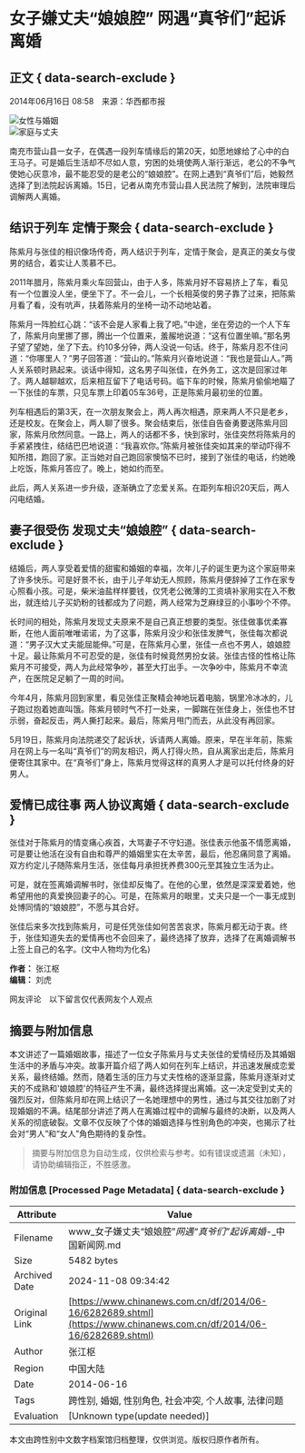 # 女子嫌丈夫“娘娘腔” 网遇“真爷们”起诉离婚

## 正文 { data-search-exclude }


2014年06月16日 08:58　来源：华西都市报  

![女性与婚姻](http://www.chinanews.com/fileftp/2020/03/2020-03-11/U194P4T47D46410F978DT20200311093349.jpg)  
![家庭与丈夫](http://www.chinanews.com/fileftp/2020/03/2020-03-11/U194P4T47D46410F977DT20200311083723.jpg)

南充市营山县一女子，在偶遇一段列车情缘后的第20天，如愿地嫁给了心中的白王马子。可是婚后生活却不尽如人意，穷困的处境使两人渐行渐远，老公的不争气使她心灰意冷，最不能忍受的是老公的“娘娘腔”。在网上遇到“真爷们”后，她毅然选择了到法院起诉离婚。15日，记者从南充市营山县人民法院了解到，法院审理后调解两人离婚。

## 结识于列车 定情于聚会 { data-search-exclude }

陈紫月与张佳的相识像场传奇，两人结识于列车，定情于聚会，是真正的美女与俊男的结合，着实让人羡慕不已。

2011年腊月，陈紫月乘火车回营山，由于人多，陈紫月好不容易挤上了车，看见有一个位置没人坐，便坐下了。不一会儿，一个长相英俊的男子靠了过来，把陈紫月看了看，没有吭声，扶着陈紫月的坐椅一动不动地站着。

陈紫月一阵脸红心跳：“该不会是人家看上我了吧。”中途，坐在旁边的一个人下车了，陈紫月向里挪了挪，腾出一个位置来，羞赧地说道：“这有位置坐嘛。”那名男子望了望她，坐了下去。约10多分钟，两人没说一句话。终于，陈紫月忍不住问道：“你哪里人？”男子回答道：“营山的。”陈紫月兴奋地说道：“我也是营山人。”两人关系顿时熟起来。谈话中得知，这名男子叫张佳，在外务工，这次是回家过年了。两人越聊越欢，后来相互留下了电话号码。临下车的时候，陈紫月偷偷地瞄了一下张佳的车票，只见车票上印着05车36号，正是陈紫月最初坐的位置。

列车相遇后的第3天，在一次朋友聚会上，两人再次相遇，原来两人不只是老乡，还是校友。在聚会上，两人聊了很多。聚会结束后，张佳自告奋勇要送陈紫月回家，陈紫月欣然同意。一路上，两人的话都不多，快到家时，张佳突然将陈紫月的手紧紧拽住，结结巴巴地说道：“我喜欢你。”陈紫月被张佳突如其来的举动吓得不知所措，跑回了家。正当她对自己跑回家懊恼不已时，接到了张佳的电话，约她晚上吃饭，陈紫月答应了。晚上，她如约而至。

此后，两人关系进一步升级，逐渐确立了恋爱关系。在距列车相识20天后，两人闪电结婚。

## 妻子很受伤 发现丈夫“娘娘腔” { data-search-exclude }

结婚后，两人享受着爱情的甜蜜和婚姻的幸福，次年儿子的诞生更为这个家庭带来了许多快乐。可是好景不长，由于儿子年幼无人照顾，陈紫月便辞掉了工作在家专心照看小孩。可是，柴米油盐样样要钱，仅凭老公微薄的工资填补家用实在入不敷出，就连给儿子买奶粉的钱都成为了问题，两人经常为芝麻绿豆的小事吵个不停。

长时间的相处，陈紫月发现丈夫原来不是自己真正想要的类型。张佳做事优柔寡断，在他人面前唯唯诺诺，为了这事，陈紫月没少和张佳发脾气，张佳每次都说道：“男子汉大丈夫能屈能伸。”可是，在陈紫月心里，张佳一点也不男人，娘娘腔十足。最让陈紫月不可忍受的是，张佳有时候竟然男扮女装。张佳古怪的性格让陈紫月不可接受，两人为此经常争吵，甚至大打出手。一次争吵中，陈紫月不幸流产，在医院足足躺了一周的时间。

今年4月，陈紫月回到家里，看见张佳正聚精会神地玩着电脑，锅里冷冰冰的，儿子跑过抱着她直叫饿。陈紫月顿时气不打一处来，一脚踹在张佳身上，张佳也不甘示弱，奋起反击，两人撕打起来。最后，陈紫月甩门而去，从此没有再回家。

5月19日，陈紫月向法院递交了起诉状，诉请两人离婚。原来，早在半年前，陈紫月在网上与一名叫“真爷们”的网友相识，两人打得火热，自从离家出走后，陈紫月便寄住其家中。在“真爷们”身上，陈紫月觉得这样的真男人才是可以托付终身的好男人。

## 爱情已成往事 两人协议离婚 { data-search-exclude }

张佳对于陈紫月的情变痛心疾首，大骂妻子不守妇道。张佳表示他虽不情愿离婚，可是要让他活在没有自由和尊严的婚姻里实在太辛苦，最后，他忍痛同意了离婚。双方约定儿子随陈紫月生活，张佳每月承担抚养费300元至其独立生活为止。

可是，就在签离婚调解书时，张佳却反悔了。在他的心里，依然是深深爱着她，他希望用他的真爱换回妻子的心。可是，在陈紫月的眼里，丈夫只是一个一事无成到处博同情的“娘娘腔”，不愿与其合好。

张佳后来多次找到陈紫月，可是任凭张佳如何苦苦哀求，陈紫月都无动于衷。终于，张佳知道失去的爱情再也不会回来了，最终选择了放弃，选择了在离婚调解书上签上自己的名字。(文中人物均为化名)

**作者：** 张江枢  
**编辑：** 刘虎  

网友评论　以下留言仅代表网友个人观点

## 摘要与附加信息

<!-- tcd_abstract -->
本文讲述了一篇婚姻故事，描述了一位女子陈紫月与丈夫张佳的爱情经历及其婚姻生活中的矛盾与冲突。故事开篇介绍了两人如何在列车上结识，并迅速发展成恋爱关系，最终结婚。然而，随着生活的压力与丈夫性格的逐渐显露，陈紫月逐渐对丈夫的不成熟和'娘娘腔'的特征产生不满，最终选择提出离婚。这一决定受到丈夫的强烈反对，但陈紫月却在网上结识了一名她理想中的男性，通过与其交往加剧了对现婚姻的不满。结尾部分讲述了两人在离婚过程中的调解与最终的决断，以及两人关系的彻底破裂。文章不仅反映了个体的婚姻选择与性别角色的冲突，也揭示了社会对“男人”和“女人”角色期待的复杂性。
<!-- tcd_abstract_end -->

> 摘要与附加信息为自动生成，仅供检索与参考。如有错误或遗漏（未知），请协助编辑指正，不胜感激。

### 附加信息 [Processed Page Metadata] { data-search-exclude }

| Attribute       | Value                                  |
|-----------------|----------------------------------------|
| Filename        | www_女子嫌丈夫“娘娘腔”_网遇“真爷们”起诉离婚_-_中国新闻网.md                             |
| Size            | 5482 bytes                           |
| Archived Date   | 2024-11-08 09:34:42                             |
| Original Link   | [https://www.chinanews.com.cn/df/2014/06-16/6282689.shtml](https://www.chinanews.com.cn/df/2014/06-16/6282689.shtml)                       |
| Author          | 张江枢                               |
| Region          | 中国大陆                               |
| Date            | 2014-06-16                                 |
| Tags            | 跨性别, 婚姻, 性别角色, 社会冲突, 个人故事, 法律问题                                 |
| Evaluation            | [Unknown type(update needed)]                                 |
<!-- tcd_table_end -->

本文由跨性别中文数字档案馆归档整理，仅供浏览。版权归原作者所有。
